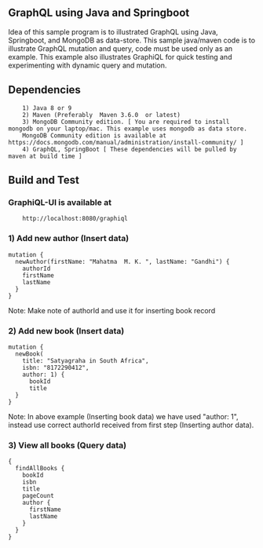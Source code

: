## GraphQL using Java and Springboot
Idea of this sample program is to illustrated GraphQL using Java, Springboot, and MongoDB as data-store. This sample java/maven code is to illustrate GraphQL mutation and query, code must be used only as an example. This example also illustrates GraphiQL for quick testing and experimenting with dynamic query and mutation.

## Dependencies 
        1) Java 8 or 9
        2) Maven (Preferably  Maven 3.6.0  or latest)
        3) MongoDB Community edition. [ You are required to install mongodb on your laptop/mac. This example uses mongodb as data store. 
        MongoDB Community edition is available at https://docs.mongodb.com/manual/administration/install-community/ ] 
        4) GraphQL, SpringBoot [ These dependencies will be pulled by maven at build time ]


## Build and Test
### GraphiQL-UI is  available at
        http://localhost:8080/graphiql

### 1) Add new author (Insert data)

    mutation {
      newAuthor(firstName: "Mahatma  M. K. ", lastName: "Gandhi") {
        authorId
        firstName
        lastName
      }
    }


Note: Make note of authorId and use it for inserting book record


### 2) Add new book (Insert data)

    mutation {
      newBook(
        title: "Satyagraha in South Africa",
        isbn: "8172290412",
        author: 1) {
          bookId
          title
      }
    }

Note: In above example (Inserting book data) we have used "author: 1", instead use correct authorId received from first step (Inserting author data).


### 3) View all books (Query data)

    {
      findAllBooks {
        bookId
        isbn
        title
        pageCount
        author {
          firstName
          lastName
        }
      }
    }
